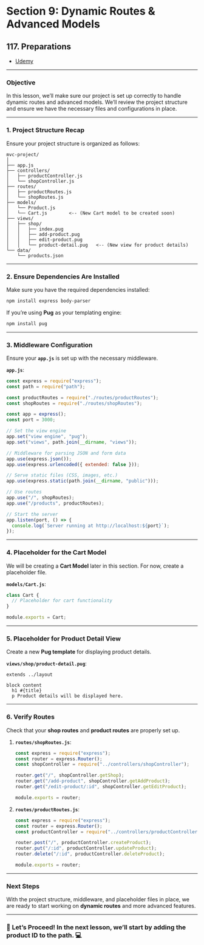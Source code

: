 # Section 9: Dynamic Routes & Advanced Models

## **117. Preparations**

- [Udemy](https://www.udemy.com/course/nodejs-the-complete-guide/learn/lecture/11738846#overview)

---

### **Objective**

In this lesson, we’ll make sure our project is set up correctly to handle dynamic routes and advanced models. We’ll review the project structure and ensure we have the necessary files and configurations in place.

---

### **1. Project Structure Recap**

Ensure your project structure is organized as follows:

```
mvc-project/
│
├── app.js
├── controllers/
│   ├── productController.js
│   └── shopController.js
├── routes/
│   ├── productRoutes.js
│   └── shopRoutes.js
├── models/
│   └── Product.js
│   └── Cart.js        <-- (New Cart model to be created soon)
├── views/
│   ├── shop/
│   │   ├── index.pug
│   │   ├── add-product.pug
│   │   ├── edit-product.pug
│   │   └── product-detail.pug   <-- (New view for product details)
└── data/
    └── products.json
```

---

### **2. Ensure Dependencies Are Installed**

Make sure you have the required dependencies installed:

```bash
npm install express body-parser
```

If you’re using **Pug** as your templating engine:

```bash
npm install pug
```

---

### **3. Middleware Configuration**

Ensure your **`app.js`** is set up with the necessary middleware.

**`app.js`**:

```javascript
const express = require("express");
const path = require("path");

const productRoutes = require("./routes/productRoutes");
const shopRoutes = require("./routes/shopRoutes");

const app = express();
const port = 3000;

// Set the view engine
app.set("view engine", "pug");
app.set("views", path.join(__dirname, "views"));

// Middleware for parsing JSON and form data
app.use(express.json());
app.use(express.urlencoded({ extended: false }));

// Serve static files (CSS, images, etc.)
app.use(express.static(path.join(__dirname, "public")));

// Use routes
app.use("/", shopRoutes);
app.use("/products", productRoutes);

// Start the server
app.listen(port, () => {
  console.log(`Server running at http://localhost:${port}`);
});
```

---

### **4. Placeholder for the Cart Model**

We will be creating a **Cart Model** later in this section. For now, create a placeholder file.

**`models/Cart.js`**:

```javascript
class Cart {
  // Placeholder for cart functionality
}

module.exports = Cart;
```

---

### **5. Placeholder for Product Detail View**

Create a new **Pug template** for displaying product details.

**`views/shop/product-detail.pug`**:

```pug
extends ../layout

block content
  h1 #{title}
  p Product details will be displayed here.
```

---

### **6. Verify Routes**

Check that your **shop routes** and **product routes** are properly set up.

1. **`routes/shopRoutes.js`**:

   ```javascript
   const express = require("express");
   const router = express.Router();
   const shopController = require("../controllers/shopController");

   router.get("/", shopController.getShop);
   router.get("/add-product", shopController.getAddProduct);
   router.get("/edit-product/:id", shopController.getEditProduct);

   module.exports = router;
   ```

2. **`routes/productRoutes.js`**:

   ```javascript
   const express = require("express");
   const router = express.Router();
   const productController = require("../controllers/productController");

   router.post("/", productController.createProduct);
   router.put("/:id", productController.updateProduct);
   router.delete("/:id", productController.deleteProduct);

   module.exports = router;
   ```

---

### **Next Steps**

With the project structure, middleware, and placeholder files in place, we are ready to start working on **dynamic routes** and more advanced features.

---

### 🚀 **Let’s Proceed!** In the next lesson, we’ll start by adding the **product ID to the path**. 💻
